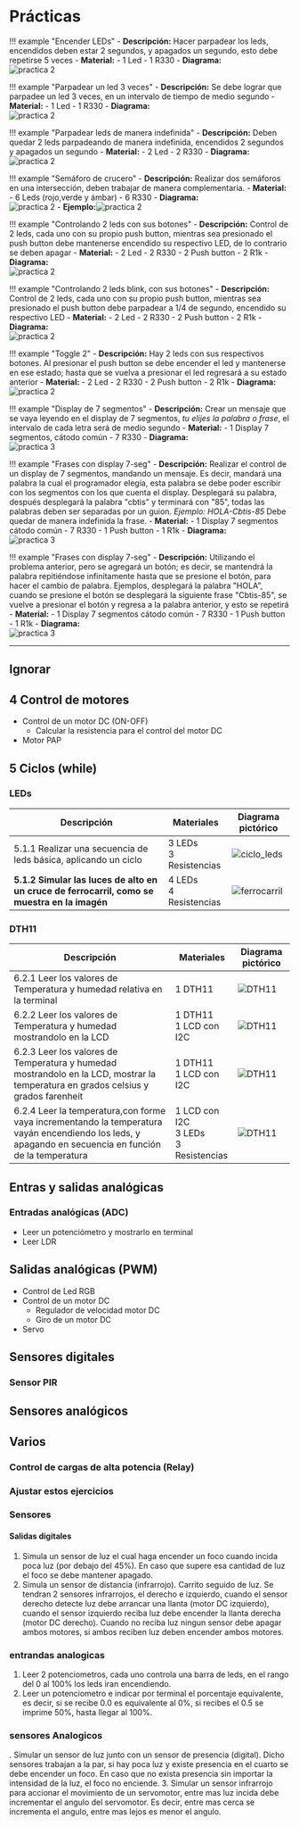 # Prácticas

!!! example "Encender LEDs"
    - **Descripción:** Hacer parpadear los leds, encendidos deben estar 2 segundos, y apagados un segundo, esto debe repetirse 5 veces
    - **Material:** 
        - 1 Led
        - 1 R330 
    - **Diagrama:** <br> ![practica 2](imgs/1.2_pract.png)


!!! example "Parpadear un led 3 veces"
    - **Descripción:** Se debe lograr que parpadee un led 3 veces, en un intervalo de tiempo de medio segundo
    - **Material:** 
        - 1 Led
        - 1 R330 
    - **Diagrama:** <br> ![practica 2](imgs/1.2_pract.png)

!!! example "Parpadear leds de manera indefinida"
    - **Descripción:** Deben quedar 2 leds parpadeando de manera indefinida, encendidos 2 segundos y apagados un segundo
    - **Material:** 
        - 2 Led
        - 2 R330 
    - **Diagrama:** <br> ![practica 2](imgs/1.2_pract.png)


!!! example "Semáforo de crucero"
    - **Descripción:** Realizar dos semáforos en una intersección, deben trabajar de manera complementaria.
    - **Material:** 
        - 6 Leds (rojo,verde y ámbar)
        - 6 R330 
    - **Diagrama:** <br> ![practica 2](imgs/1.2.4_pract.png)
    - **Ejemplo:**![practica 2](imgs/semaforo.jpg)



!!! example "Controlando 2 leds con sus botones"
    - **Descripción:** Control de 2 leds, cada uno con su propio push button, mientras sea presionado el push button debe mantenerse encendido su respectivo LED, de lo contrario se deben apagar
    - **Material:** 
        - 2 Led
        - 2 R330 
        - 2 Push button
        - 2 R1k
    - **Diagrama:** <br> ![practica 2](imgs/2.1.4_pract.png)


!!! example "Controlando 2 leds blink, con sus botones"
    - **Descripción:** Control de 2 leds, cada uno con su propio push button, mientras sea presionado el push button debe parpadear a 1/4 de segundo, encendido su respectivo LED
    - **Material:** 
        - 2 Led
        - 2 R330 
        - 2 Push button
        - 2 R1k
    - **Diagrama:** <br> ![practica 2](imgs/2.1.4_pract.png)


!!! example "Toggle 2"
    - **Descripción:** Hay 2 leds con sus respectivos botones. Al presionar el push button se debe encender el led y mantenerse en ese estado; hasta que se vuelva a presionar el led regresará a su estado anterior
    - **Material:** 
        - 2 Led
        - 2 R330 
        - 2 Push button
        - 2 R1k
    - **Diagrama:** <br> ![practica 2](imgs/2.1.4_pract.png)


!!! example "Display de 7 segmentos"
    - **Descripción:** Crear un mensaje que se vaya leyendo en el display de 7 segmentos, *tu elijes la palabra o frase*, el intervalo de cada letra será de medio segundo
    - **Material:** 
        - 1 Display 7 segmentos, cátodo común
        - 7 R330 
    - **Diagrama:** <br> ![practica 3](imgs/3.1.1_pract.png)

!!! example "Frases con display 7-seg"
    - **Descripción:** Realizar el control de un display de 7 segmentos, mandando un mensaje. Es decir, mandará una palabra la cual el programador elegía, esta palabra se debe poder escribir con los segmentos con los que cuenta el display. 
    Desplegará su palabra, después desplegará la palabra "cbtis" y terminará con "85", todas las palabras deben ser separadas por un guion. *Ejemplo: HOLA-Cbtis-85*
    Debe quedar de manera indefinida la frase.
    - **Material:** 
        - 1 Display 7 segmentos cátodo común
        - 7 R330 
        - 1 Push button
        - 1 R1k
    - **Diagrama:** <br> ![practica 3](imgs/3.1.1_pract.png)

!!! example "Frases con display 7-seg"
    - **Descripción:** Utilizando el problema anterior, pero se agregará un botón; es decir, se mantendrá la palabra repitiéndose infinitamente hasta que se presione el botón, para hacer el cambio de palabra. Ejemplos, desplegará la palabra "HOLA", cuando se presione el botón se desplegará la siguiente frase "Cbtis-85", se vuelve a presionar el botón y regresa a la palabra anterior, y esto se repetirá
    - **Material:** 
        - 1 Display 7 segmentos cátodo común
        - 7 R330 
        - 1 Push button
        - 1 R1k
    - **Diagrama:** <br> ![practica 3](imgs/3.1.4_pract.png)



----

## Ignorar

## 4 Control de motores

- Control de un motor DC (ON-OFF)
  - Calcular la resistencia para el control del motor DC
- Motor PAP

## 5 Ciclos (while)

### LEDs

Descripción| Materiales | Diagrama pictórico 
-|-|-
5.1.1 Realizar una secuencia de leds básica, aplicando un ciclo |3 LEDs <br>3 Resistencias<br> |![ciclo_leds](imgs/secuencia.png)
**5.1.2 Simular las luces de alto en un cruce de ferrocarril, como se muestra en la imagén**|4 LEDs <br>4 Resistencias<br> |![ferrocarril](imgs/ferrocarril.gif)


### DTH11

Descripción| Materiales | Diagrama pictórico 
-|-|-
6.2.1 Leer los valores de Temperatura y humedad relativa en la terminal|1 DTH11<br>|![DTH11](imgs/dth11_1.png)
6.2.2 Leer los valores de Temperatura y humedad mostrandolo en la LCD|1 DTH11<br>1 LCD con I2C|![DTH11](imgs/dth11_lcd.png)
6.2.3 Leer los valores de Temperatura y humedad mostrandolo en la LCD, mostrar la temperatura en grados celsius y grados farenheit|1 DTH11<br>1 LCD con I2C|![DTH11](imgs/dth11_lcd.png)
6.2.4 Leer la temperatura,con forme vaya incrementando la temperatura vayán encendiendo los leds, y apagando en secuencia en función de la temperatura|1 LCD con I2C <br>3 LEDs<br>3 Resistencias|![DTH11](imgs/dth11_lcd_leds.png)

## Entras y salidas analógicas

### Entradas analógicas (ADC)

- Leer un potenciómetro y mostrarlo en terminal
- Leer LDR

## Salidas analógicas (PWM)

- Control de Led RGB
- Control de un motor DC
  - Regulador de velocidad motor DC
  - Giro de un motor DC
- Servo

## Sensores digitales

### Sensor PIR

## Sensores analógicos

## Varios

### Control de cargas de alta potencia (Relay)

### Ajustar estos ejercicios

### Sensores

#### Salidas digitales 
1. Simula un sensor de luz el cual haga encender un foco cuando incida poca luz (por debajo del 45%). En caso que supere esa cantidad de luz el foco se debe mantener apagado.
2. Simula un sensor de distancia (infrarrojo). Carrito seguido de luz. Se tendran 2 sensores infrarrojos, el derecho e izquierdo, cuando el sensor derecho detecte luz debe arrancar una llanta (motor DC izquierdo), cuando el sensor izquierdo reciba luz debe encender la llanta derecha (motor DC derecho). Cuando no reciba luz ningun sensor debe apagar ambos motores, si ambos reciben luz deben encender ambos motores.

### entrandas analogicas

1. Leer 2 potenciometros, cada uno controla una barra de leds, en el rango del 0 al 100% los leds iran encendiendo.
2. Leer un potenciometro e indicar por terminal el porcentaje equivalente, es decir, si se recibe 0.0 es equivalente al 0%, si recibes el 0.5 se imprime 50%, hasta llegar al 100%.

### sensores Analogicos

. Simular un sensor de luz junto con un sensor de presencia (digital). Dicho sensores trabajan a la par, si hay poca luz y existe presencia en el cuarto se debe encender un foco. En caso que no exista presencia sin importar la intensidad de la luz, el foco no enciende.
3. Simular un sensor infrarrojo para accionar el movimiento de un servomotor, entre mas luz incida debe incrementar el angulo del servomotor. Es decir, entre mas cerca se incrementa el angulo, entre mas lejos es menor el angulo.